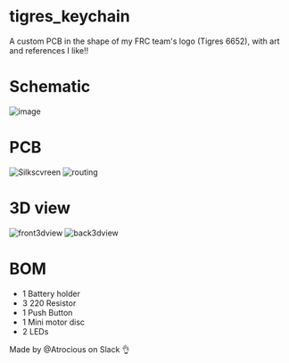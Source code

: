 # tigres_keychain
A custom PCB in the shape of my FRC team's logo (Tigres 6652), with art and references I like!!

# Schematic
![image](https://github.com/user-attachments/assets/1e98dce1-1fa0-4eca-8cb8-d531f1b2f0ed)


# PCB
![Silkscvreen](https://github.com/user-attachments/assets/8b5734f9-4f7e-49db-9c8f-1318df30f76e)
![routing](https://github.com/user-attachments/assets/d4e98e3f-96d4-4817-b743-454a2ecd8d78)



# 3D view
![front3dview](https://github.com/user-attachments/assets/84fe98ea-c977-4c67-a1d6-9adf58b1b774)
![back3dview](https://github.com/user-attachments/assets/150586c5-a6e6-48d4-abef-c534507d35dc)



# BOM
- 1 Battery holder
- 3 220 Resistor
- 1 Push Button
- 1 Mini motor disc
- 2 LEDs

Made by @Atrocious on Slack 👌
